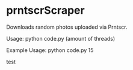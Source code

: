 # prntscrScraper
Downloads random photos uploaded via Prntscr.

Usage:
python code.py (amount of threads)

Example Usage:
python code.py 15

test
